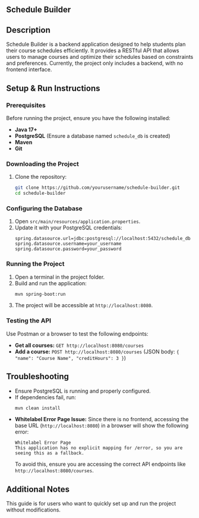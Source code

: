 ## Schedule Builder

## Description
Schedule Builder is a backend application designed to help students plan their course schedules efficiently. It provides a RESTful API that allows users to manage courses and optimize their schedules based on constraints and preferences. Currently, the project only includes a backend, with no frontend interface.

## Setup & Run Instructions

### Prerequisites
Before running the project, ensure you have the following installed:
- **Java 17+**
- **PostgreSQL** (Ensure a database named `schedule_db` is created)
- **Maven**
- **Git**

### Downloading the Project
1. Clone the repository:
   ```sh
   git clone https://github.com/yourusername/schedule-builder.git
   cd schedule-builder
   ```

### Configuring the Database
1. Open `src/main/resources/application.properties`.
2. Update it with your PostgreSQL credentials:
   ```properties
   spring.datasource.url=jdbc:postgresql://localhost:5432/schedule_db
   spring.datasource.username=your_username
   spring.datasource.password=your_password
   ```

### Running the Project
1. Open a terminal in the project folder.
2. Build and run the application:
   ```sh
   mvn spring-boot:run
   ```
3. The project will be accessible at `http://localhost:8080`.

### Testing the API
Use Postman or a browser to test the following endpoints:
- **Get all courses:** `GET http://localhost:8080/courses`
- **Add a course:** `POST http://localhost:8080/courses` (JSON body: `{ "name": "Course Name", "creditHours": 3 }`)

## Troubleshooting
- Ensure PostgreSQL is running and properly configured.
- If dependencies fail, run:
  ```sh
  mvn clean install
  ```
- **Whitelabel Error Page Issue:** Since there is no frontend, accessing the base URL (`http://localhost:8080`) in a browser will show the following error:
  ```
  Whitelabel Error Page
  This application has no explicit mapping for /error, so you are seeing this as a fallback.
  ```
  To avoid this, ensure you are accessing the correct API endpoints like `http://localhost:8080/courses`.

## Additional Notes
This guide is for users who want to quickly set up and run the project without modifications.

